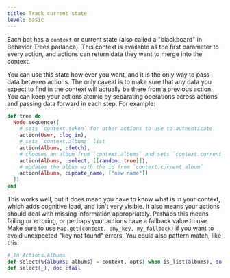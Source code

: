 ```yaml
---
title: Track current state
level: basic
---
```


Each bot has a `context` or current state (also called a "blackboard" in Behavior
Trees parlance). This context is available as the first parameter to every action,
and actions can return data they want to merge into the context.

You can use this state how ever you want, and it is the only way to pass data between
actions. The only caveat is to make sure that any data you expect to find in the
context will actually be there from a previous action. You can keep your actions
atomic by separating operations across actions and passing data forward in each step.
For example:

```elixir
def tree do
  Node.sequence([
    # sets `context.token` for other actions to use to authenticate
    action(User, :log_in),
    # sets `context.albums` list
    action(Albums, :fetch),
    # chooses an album from `context.albums` and sets `context.current_album`
    action(Albums, :select, [[random: true]]),
    # updates the album with the id from `context.current_album`
    action(Albums, :update_name, ["new name"])
  ])
end
```

This works well, but it does mean you have to know what is in your context, which
adds cognitive load, and isn't very visible. It also means your actions should deal
with missing information appropriately. Perhaps this means failing or erroring, or
perhaps your actions have a fallback value to use. Make sure to use
`Map.get(context, :my_key, my_fallback)` if you want to avoid unexpected "key not
found" errors. You could also pattern match, like this:

```elixir
# In Actions.Albums
def select(%{albums: albums} = context, opts) when is_list(albums), do: ...
def select(_), do: :fail
```
